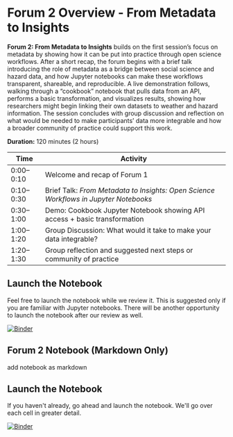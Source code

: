 # Forum 2 Overview - From Metadata to Insights

**Forum 2: From Metadata to Insights** builds on the first session’s focus on metadata by showing how it can be put into practice through open science workflows. After a short recap, the forum begins with a brief talk introducing the role of metadata as a bridge between social science and hazard data, and how Jupyter notebooks can make these workflows transparent, shareable, and reproducible. A live demonstration follows, walking through a “cookbook” notebook that pulls data from an API, performs a basic transformation, and visualizes results, showing how researchers might begin linking their own datasets to weather and hazard information. The session concludes with group discussion and reflection on what would be needed to make participants’ data more integrable and how a broader community of practice could support this work.

**Duration:** 120 minutes (2 hours)  

| Time     | Activity                                                                 |
|----------|--------------------------------------------------------------------------|
| 0:00–0:10 | Welcome and recap of Forum 1                                             |
| 0:10–0:30 | Brief Talk: *From Metadata to Insights: Open Science Workflows in Jupyter Notebooks*                     |
| 0:30–1:00 | Demo: Cookbook Jupyter Notebook showing API access + basic transformation |
| 1:00–1:20 | Group Discussion: What would it take to make your data integrable?       |
| 1:20–1:30 | Group reflection and suggested next steps or community of practice       |


## Launch the Notebook

Feel free to launch the notebook while we review it.  This is suggested only if you are familiar with Jupyter notebooks.  There will be another opportunity to launch the notebook after our review as well.

[![Binder](https://mybinder.org/badge_logo.svg)](https://mybinder.org/v2/gh/jmote-noaa/Data-Forums/main?filepath=notebooks/Forum2.ipynb)

## Forum 2 Notebook (Markdown Only)

add notebook as markdown

## Launch the Notebook

If you haven't already, go ahead and launch the notebook.  We'll go over each cell in greater detail.  

[![Binder](https://mybinder.org/badge_logo.svg)](https://mybinder.org/v2/gh/jmote-noaa/Data-Forums/main?filepath=notebooks/Forum2.ipynb)
